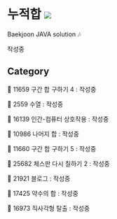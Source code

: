 # 누적합 <img src = "https://img.shields.io/badge/JAVA-007396?style=for-the-badge&logo=java&logoColor=white">
Baekjoon JAVA solution :notes:

작성중

## Category

:black_square_button: 11659 구간 합 구하기 4 : 작성중  

:black_square_button: 2559 수열 : 작성중  

:black_square_button: 16139 인간-컴퓨터 상호작용 : 작성중  

:black_square_button: 10986 나머지 합 : 작성중  

:black_square_button: 11660 구간 합 구하기 5 : 작성중  

:black_square_button: 25682 체스판 다시 칠하기 2 : 작성중  

:black_square_button: 21921 블로그 : 작성중  

:black_square_button: 17425 약수의 합 : 작성중  

:black_square_button: 16973 직사각형 탈출 : 작성중  